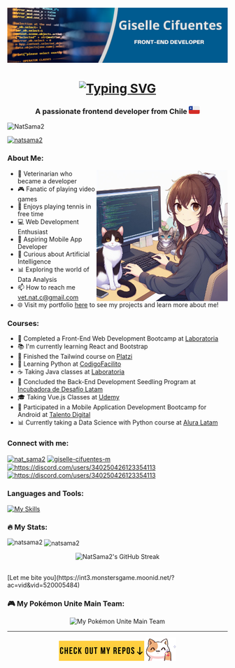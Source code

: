 <p align="center">
  <img src="./GiselleCifuentes(2).png" alt="Blue Modern Jamboard Background">
</p>

<h1 align="center">
  <a href="https://git.io/typing-svg">
    <img src="https://readme-typing-svg.herokuapp.com?font=Noto+Sans&weight=600&size=31&duration=1000&pause=2000&color=36BCF7FF&multiline=true&width=407&lines=Hi+%F0%9F%91%8B%2C+I'm+Giselle+Cifuentes" alt="Typing SVG">
  </a>
</h1>
<h3 align="center">A passionate frontend developer from Chile <img src="./chile3.png" alt="cl"> </h3>

<p align="left"> <img src="https://komarev.com/ghpvc/?username=NatSama2&label=Profile%20views&color=blueviolet&style=flat" alt="NatSama2" />
<p align="left"> <a href="https://github.com/ryo-ma/github-profile-trophy"><img src="https://github-profile-trophy.vercel.app/?username=natsama2&theme=monokai" alt="natsama2" /></a> </p>

<p>
  <h3>About Me:</h3>
  <img src="./yo-ambar-dev4.jpg" alt="yo-ambar" width="300" align="right">
    <ul>
      <li>🐾 Veterinarian who became a developer</li>
      <li>🎮 Fanatic of playing video games</li>
      <li>🎾 Enjoys playing tennis in free time</li>
      <li>💻 Web Development Enthusiast</li>
      <li>📱 Aspiring Mobile App Developer</li>
      <li>🧠 Curious about Artificial Intelligence</li>
      <li>📊 Exploring the world of Data Analysis</li>
      <li>📫 How to reach me <a href="mailto:vet.nat.c@gmail.com">vet.nat.c@gmail.com</a> </li>
      <li>🌐 Visit my portfolio <a href="https://navy-bovid-409.notion.site/Nat-Home-2c02f940f7834dea9ad56cd6e1079b6f" target="_blank">here</a> to see my projects and learn more about me!</li>
    </ul>
</p>

### Courses:
- 🚀 Completed a Front-End Web Development Bootcamp at [Laboratoria](https://www.laboratoria.la)
- 📚 I'm currently learning React and Bootstrap
- 🌟 Finished the Tailwind course on [Platzi](https://platzi.com)
- 🐍 Learning Python at [CodigoFacilito](https://codigofacilito.com/)
- ☕ Taking Java classes at [Laboratoria](https://www.laboratoria.la)
- 🌱 Concluded the Back-End Development Seedling Program at [Incubadora de Desafío Latam](https://desafiolatam.com/incubadora/)
- 🎓 Taking Vue.js Classes at [Udemy](https://www.udemy.com)
- 📱 Participated in a Mobile Application Development Bootcamp for Android at [Talento Digital](https://www.talentodigitalparachile.cl/)
- 📊 Currently taking a Data Science with Python course at [Alura Latam](https://www.aluracursos.com/)

<h3 align="left">Connect with me:</h3>
<p align="left">
<a href="https://twitter.com/nat_sama2" target="blank"><img align="center" src="https://raw.githubusercontent.com/rahuldkjain/github-profile-readme-generator/master/src/images/icons/Social/twitter.svg" alt="nat_sama2" height="30" width="40" /></a>
<a href="https://linkedin.com/in/giselle-cifuentes-m" target="blank"><img align="center" src="https://raw.githubusercontent.com/rahuldkjain/github-profile-readme-generator/master/src/images/icons/Social/linked-in-alt.svg" alt="giselle-cifuentes-m" height="30" width="40" /></a>
<a href="https://discord.com/users/340250426123354113" target="blank"><img align="center" src="https://skillicons.dev/icons?i=discord&theme=dark" alt="https://discord.com/users/340250426123354113" height="40" width="50" /></a>
<a href="https://gitlab.com/gcifuentesm" target="blank"><img align="center" src="https://skillicons.dev/icons?i=gitlab&theme=dark" alt="https://discord.com/users/340250426123354113" height="40" width=50" /></a>
</p>

<h3 align="left">Languages and Tools:</h3>

[![My Skills](https://skillicons.dev/icons?i=vscode,git,html,css,js,figma,firebase,jest,nodejs,postman,vite,react,bootstrap,tailwind,sqlite,mysql,py,wordpress,java,postgres,spring,docker,ubuntu,vue,ts,php,symfony,androidstudio,kotlin&theme=dark)](https://skillicons.dev)
<!--
<p align="left"> <a href="https://www.w3schools.com/css/" target="_blank" rel="noreferrer"> <img src="https://raw.githubusercontent.com/devicons/devicon/master/icons/css3/css3-original-wordmark.svg" alt="css3" width="40" height="40"/> </a> <a href="https://www.figma.com/" target="_blank" rel="noreferrer"> <img src="https://www.vectorlogo.zone/logos/figma/figma-icon.svg" alt="figma" width="40" height="40"/> </a> <a href="https://firebase.google.com/" target="_blank" rel="noreferrer"> <img src="https://www.vectorlogo.zone/logos/firebase/firebase-icon.svg" alt="firebase" width="40" height="40"/> </a> <a href="https://git-scm.com/" target="_blank" rel="noreferrer"> <img src="https://www.vectorlogo.zone/logos/git-scm/git-scm-icon.svg" alt="git" width="40" height="40"/> </a> <a href="https://www.w3.org/html/" target="_blank" rel="noreferrer"> <img src="https://raw.githubusercontent.com/devicons/devicon/master/icons/html5/html5-original-wordmark.svg" alt="html5" width="40" height="40"/> </a> <a href="https://developer.mozilla.org/en-US/docs/Web/JavaScript" target="_blank" rel="noreferrer"> <img src="https://raw.githubusercontent.com/devicons/devicon/master/icons/javascript/javascript-original.svg" alt="javascript" width="40" height="40"/> </a> <a href="https://jestjs.io" target="_blank" rel="noreferrer"> <img src="https://www.vectorlogo.zone/logos/jestjsio/jestjsio-icon.svg" alt="jest" width="40" height="40"/> </a> <a href="https://nodejs.org" target="_blank" rel="noreferrer"> <img src="https://raw.githubusercontent.com/devicons/devicon/master/icons/nodejs/nodejs-original-wordmark.svg" alt="nodejs" width="40" height="40"/> </a> <a href="https://reactjs.org/" target="_blank" rel="noreferrer"> <img src="https://raw.githubusercontent.com/devicons/devicon/master/icons/react/react-original-wordmark.svg" alt="react" width="40" height="40"/> </a> </p>-->

<h3 align="left">🔥 My Stats:</h3>
<p><img align="left" src="https://github-readme-stats.vercel.app/api/top-langs?username=natsama2&show_icons=true&locale=en&layout=compact&theme=neon&langs_count=8" alt="natsama2" /></p>

<p>&nbsp;<img align="center" src="https://github-readme-stats.vercel.app/api?username=natsama2&show_icons=true&locale=en&theme=neon" alt="natsama2" /></p>

<p align="center"><img src="https://github-readme-streak-stats.herokuapp.com/?user=NatSama2&mode=weekly&theme=radical&background=000000" alt="NatSama2's GitHub Streak" /></p>
<br>
[Let me bite you](https://int3.monstersgame.moonid.net/?ac=vid&vid=520005484)

### 🎮 My Pokémon Unite Main Team:
<p align="center">
  <img src="./Main-Pokemon3.png" alt="My Pokémon Unite Main Team" width="600px">
</p>

---

<p align="center">
  <img src="./CheckRepos2.png" alt="Repo" width="195px">
  <img src="./gatito.png" alt="gatito" width="70px">
</p>

<!--
<h1 align="center">Hi 👋, I'm Giselle Cifuentes</h1>

**NatSama2/NatSama2** is a ✨ _special_ ✨ repository because its `README.md` (this file) appears on your GitHub profile.

Here are some ideas to get you started:

- 🔭 I’m currently working on ....
- 🌱 I’m currently learning ...
- 👯 I’m looking to collaborate on ...
- 🤔 I’m looking for help with ...
- 💬 Ask me about ...
- 📫 How to reach me: ...
- 😄 Pronouns: ...
- ⚡ Fun fact: ...
[![NatSama2](https://visitcount.itsvg.in/api?id=NatSama2&label=Profile%20Views&color=0&icon=6&pretty=true)](https://visitcount.itsvg.in)
-->
